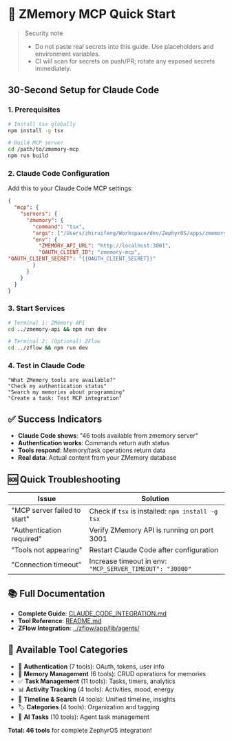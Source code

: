 # 🚀 ZMemory MCP Quick Start

> Security note
> - Do not paste real secrets into this guide. Use placeholders and environment variables.
> - CI will scan for secrets on push/PR; rotate any exposed secrets immediately.

## 30-Second Setup for Claude Code

### 1. Prerequisites
```bash
# Install tsx globally
npm install -g tsx

# Build MCP server
cd /path/to/zmemory-mcp
npm run build
```

### 2. Claude Code Configuration

Add this to your Claude Code MCP settings:

```json
{
  "mcp": {
    "servers": {
      "zmemory": {
        "command": "tsx",
        "args": ["/Users/zhiruifeng/Workspace/dev/ZephyrOS/apps/zmemory-mcp/src/index.ts"],
        "env": {
          "ZMEMORY_API_URL": "http://localhost:3001",
          "OAUTH_CLIENT_ID": "zmemory-mcp",
"OAUTH_CLIENT_SECRET": "{{OAUTH_CLIENT_SECRET}}"
        }
      }
    }
  }
}
```

### 3. Start Services
```bash
# Terminal 1: ZMemory API
cd ../zmemory-api && npm run dev

# Terminal 2: (Optional) ZFlow
cd ../zflow && npm run dev
```

### 4. Test in Claude Code
```
"What ZMemory tools are available?"
"Check my authentication status"
"Search my memories about programming"
"Create a task: Test MCP integration"
```

## ✅ Success Indicators

- **Claude Code shows**: "46 tools available from zmemory server"
- **Authentication works**: Commands return auth status
- **Tools respond**: Memory/task operations return data
- **Real data**: Actual content from your ZMemory database

## 🆘 Quick Troubleshooting

| Issue | Solution |
|-------|----------|
| "MCP server failed to start" | Check if `tsx` is installed: `npm install -g tsx` |
| "Authentication required" | Verify ZMemory API is running on port 3001 |
| "Tools not appearing" | Restart Claude Code after configuration |
| "Connection timeout" | Increase timeout in env: `"MCP_SERVER_TIMEOUT": "30000"` |

## 📚 Full Documentation

- **Complete Guide**: [CLAUDE_CODE_INTEGRATION.md](./CLAUDE_CODE_INTEGRATION.md)
- **Tool Reference**: [README.md](./README.md)
- **ZFlow Integration**: [../zflow/app/lib/agents/](../zflow/app/lib/agents/)

## 🔧 Available Tool Categories

- 🔐 **Authentication** (7 tools): OAuth, tokens, user info
- 🧠 **Memory Management** (6 tools): CRUD operations for memories
- ✅ **Task Management** (11 tools): Tasks, timers, analytics
- 📊 **Activity Tracking** (4 tools): Activities, mood, energy
- 📅 **Timeline & Search** (4 tools): Unified timeline, insights
- 🏷️ **Categories** (4 tools): Organization and tagging
- 🤖 **AI Tasks** (10 tools): Agent task management

**Total: 46 tools** for complete ZephyrOS integration!